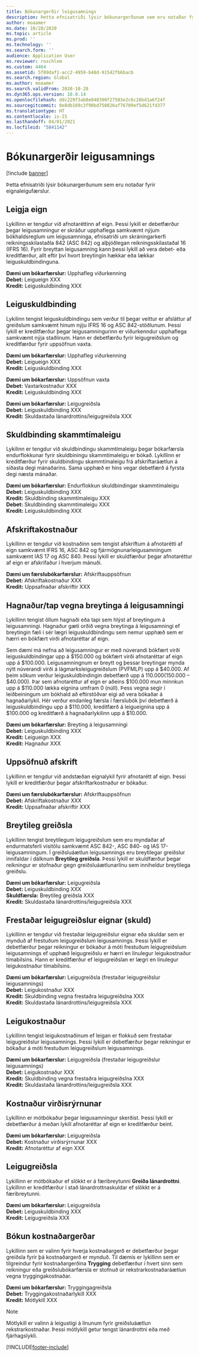 ```yaml
---
title: Bókunargerðir leigusamnings
description: Þetta efnisatriði lýsir bókunargerðunum sem eru notaðar fyrir eignaleigufærslur.
author: moaamer
ms.date: 10/28/2020
ms.topic: article
ms.prod: ''
ms.technology: ''
ms.search.form: ''
audience: Application User
ms.reviewer: roschlom
ms.custom: 4464
ms.assetid: 5f89daf1-acc2-4959-b48d-91542fb6bacb
ms.search.region: Global
ms.author: moaamer
ms.search.validFrom: 2020-10-28
ms.dyn365.ops.version: 10.0.14
ms.openlocfilehash: ddc229f3ab8e048390f27503e2c6c26bd1a6f24f
ms.sourcegitcommit: 0e8db169c3f90bd750826af76709ef5d621fd377
ms.translationtype: HT
ms.contentlocale: is-IS
ms.lasthandoff: 04/01/2021
ms.locfileid: "5841142"
---
```

# <a name="lease-posting-types"></a>Bókunargerðir leigusamnings

[!include [banner](../includes/banner.md)]

Þetta efnisatriði lýsir bókunargerðunum sem eru notaðar fyrir eignaleigufærslur.

## <a name="lease-asset"></a>Leigja eign

Lykillinn er tengdur við afnotaréttinn af eign. Þessi lykill er debetfærður þegar leigusamningur er skráður upphaflega samkvæmt nýjum bókhaldsreglum um leigusamninga, efnisatriði um skráningarkerfi reikningsskilastaðla 842 (ASC 842) og alþjóðlegan reikningsskilastaðal 16 (IFRS 16). Fyrir breyttan leigusamning kann þessi lykill að vera debet- eða kreditfærður, allt eftir því hvort breytingin hækkar eða lækkar leiguskuldbindinguna.

**Dæmi um bókarfærslur:** Upphafleg viðurkenning<br>
**Debet:** Leigueign XXX<br>
**Kredit:** Leiguskuldbinding XXX

## <a name="lease-liability"></a>Leiguskuldbinding

Lykilinn tengist leiguskuldbindingu sem verður til þegar veittur er afsláttur af greiðslum samkvæmt hinum nýju IFRS 16 og ASC 842-stöðlunum. Þessi lykill er kreditfærður þegar leigusamningurinn er viðurkenndur upphaflega samkvæmt nýja staðlinum. Hann er debetfærðu fyrir leigugreiðslum og kreditfærður fyrir uppsöfnun vaxta.

**Dæmi um bókarfærslur:** Upphafleg viðurkenning<br>
**Debet:** Leigueign XXX<br>
**Kredit:** Leiguskuldbinding XXX

**Dæmi um bókarfærslur:** Uppsöfnun vaxta<br>
**Debet:** Vaxtarkostnaður XXX<br>
**Kredit:** Leiguskuldbinding XXX

**Dæmi um bókarfærslur:** Leigugreiðsla<br>
**Debet:** Leiguskuldbinding XXX<br>
**Kredit:** Skuldastaða lánardrottins/leigugreiðsla XXX

## <a name="short-term-lease-liability"></a>Skuldbinding skammtímaleigu

Lykilinn er tengdur við skuldbindingu skammtímaleigu þegar bókarfærsla endurflokkunar fyrir skuldbiningu skammtímaleigu er bókað. Lykillinn er kreditfærður fyrir skuldbindingu skammtímaleigu frá afskriftaráætlun á síðasta degi mánaðarins. Sama upphæð er hins vegar debetfærð á fyrsta degi næsta mánaðar.

**Dæmi um bókarfærslur:** Endurflokkun skuldbindingar skammtímaleigu<br>
**Debet:** Leiguskuldbinding XXX<br>
**Kredit:** Skuldbinding skammtímaleigu XXX<br>
**Debet:** Skuldbinding skammtímaleigu XXX<br>
**Kredit:** Leiguskuldbinding XXX

## <a name="depreciation-expense"></a>Afskriftakostnaður

Lykillinn er tengdur við kostnaðinn sem tengist afskriftum á afnotarétti af eign samkvæmt IFRS 16, ASC 842 og fjármögnunarleigusamningum samkvæmt IAS 17 og ASC 840. Þessi lykill er skuldfærður þegar afnotaréttur af eign er afskrifaður í hverjum mánuði.

**Dæmi um færslubókarfærslur:** Afskriftauppsöfnun<br>
**Debet:** Afskriftakostnaður XXX<br>
**Kredit:** Uppsafnaðar afskriftir XXX

## <a name="gainloss-on-lease-modification"></a>Hagnaður/tap vegna breytinga á leigusamningi

Lykillinn tengist öllum hagnaði eða tapi sem hlýst af breytingum á leigusamningi. Hagnaður gæti orðið vegna breytinga á leigusamningi ef breytingin fæli í sér lægri leiguskuldbindingu sem nemur upphæð sem er hærri en bókfært virði afnotaréttar af eign.

Sem dæmi má nefna að leigusamningur er með núverandi bókfært virði leiguskuldbindingar upp á $150.000 og bókfært virði afnotaréttar af eign upp á $100.000. Leigusamningnum er breytt og þessar breytingar mynda nýtt núverandi virði á lágmarksleigugreiðslum (PVFMLP) upp á $40.000. Af þeim sökum verður leiguskuldbindingin debetfærð upp á $110.000 ($150.000 – $40.000). Þar sem afnotaréttur af eign er aðeins $100.000 mun minnkun upp á $110.000 lækka eignina umfram 0 (núll). Þess vegna segir í leiðbeiningum um bókhald að eftirstöðvar eigi að vera bókaðar á hagnaðarlykil. Hér verður endanleg færsla í færslubók því debetfærð á leiguskuldbindingu upp á $110.000, kreditfærð á leigueignina upp á $100.000 og kreditfærð á hagnaðarlykilinn upp á $10.000.

**Dæmi um bókarfærslur:** Breyting á leigusamningi<br>
**Debet:** Leiguskuldbinding XXX<br>
**Kredit:** Leigueign XXX<br>
**Kredit:** Hagnaður XXX

## <a name="accumulated-depreciation"></a>Uppsöfnuð afskrift

Lykillinn er tengdur við andstæðan eignalykil fyrir afnotarétt af eign. Þessi lykill er kreditfærður þegar afskriftarkostnaður er bókaður.

**Dæmi um færslubókarfærslur:** Afskriftauppsöfnun<br>
**Debet:** Afskriftakostnaður XXX<br>
**Kredit:** Uppsafnaðar afskriftir XXX

## <a name="variable-payment"></a>Breytileg greiðsla

Lykillinn tengist breytilegum leigugreiðslum sem eru myndaðar af endurmatsferli vísitölu samkvæmt ASC 842-, ASC 840- og IAS 17-leigusamningum. Í greiðsluáætlun leigusamnings eru breytilegar greiðslur innifaldar í dálknum **Breytileg greiðsla**. Þessi lykill er skuldfærður þegar reikningur er stofnaður gegn greiðsluáætlunarlínu sem inniheldur breytilega greiðslu.

**Dæmi um bókarfærslur:** Leigugreiðsla<br>
**Debet:** Leiguskuldbinding XXX<br>
**Skuldfærsla:** Breytileg greiðsla XXX<br>
**Kredit:** Skuldastaða lánardrottins/leigugreiðsla XXX

## <a name="deferred-rent-asset-liability"></a>Frestaðar leigugreiðslur eignar (skuld)

Lykillinn er tengdur við frestaðar leigugreiðslur eignar eða skuldar sem er mynduð af frestuðum leigugreiðslum leigusamnings. Þessi lykill er debetfærður þegar reikningur er bókaður á móti frestuðum leigugreiðslum leigusamnings ef upphæð leigugreiðslu er hærri en línulegur leigukostnaður tímabilsins. Hann er kreditfærður ef leigugreiðslan er lægri en línulegur leigukostnaður tímabilsins.

**Dæmi um bókarfærslur:** Leigugreiðsla (frestaðar leigugreiðslur leigusamnings)<br>
**Debet:** Leigukostnaður XXX<br>
**Kredit:** Skuldbinding vegna frestaðra leigugreiðslna XXX<br>
**Kredit:** Skuldastaða lánardrottins/leigugreiðsla XXX

## <a name="lease-expense"></a>Leigukostnaður

Lykillinn tengist leigukostnaðinum ef leigan er flokkuð sem frestaðar leigugreiðslur leigusamnings. Þessi lykill er debetfærður þegar reikningur er bókaður á móti frestuðum leigugreiðslum leigusamnings.

**Dæmi um bókarfærslur:** Leigugreiðsla (frestaðar leigugreiðslur leigusamnings)<br>
**Debet:** Leigukostnaður XXX<br>
**Kredit:** Skuldbinding vegna frestaðra leigugreiðslna XXX<br>
**Kredit:** Skuldastaða lánardrottins/leigugreiðsla XXX

## <a name="impairment-expense"></a>Kostnaður virðisrýrnunar

Lykillinn er mótbókaður þegar leigusamningur skerðist. Þessi lykill er debetfærður á meðan lykill afnotaréttar af eign er kreditfærður beint.

**Dæmi um bókarfærslur:** Leigugreiðsla<br>
**Debet:** Kostnaður virðisrýrnunar XXX<br>
**Kredit:** Afnotaréttur af eign XXX

## <a name="lease-payment"></a>Leigugreiðsla

Lykillinn er mótbókaður ef slökkt er á færibreytunni **Greiða lánardrottni**. Lykillinn er kreditfærður í stað lánardrottnaskuldar ef slökkt er á færibreytunni.

**Dæmi um bókarfærslur:** Leigugreiðsla<br>
**Debet:** Leiguskuldbinding XXX<br>
**Kredit:** Leigugreiðsla XXX

## <a name="expense-type-postings"></a>Bókun kostnaðargerðar

Lykillinn sem er valinn fyrir hverja kostnaðargerð er debetfærður þegar greiðsla fyrir þá kostnaðargerð er mynduð. Til dæmis er lykillinn sem er tilgreindur fyrir kostnaðargerðina **Trygging** debetfærður í hvert sinn sem reikningur eða greiðslubókarfærsla er stofnuð úr rekstrarkostnaðaráætlun vegna tryggingakostnaðar.

**Dæmi um bókarfærslur:** Tryggingagreiðsla<br>
**Debet:** Tryggingakostnaðarlykill XXX<br>
**Kredit:** Mótlykill XXX

> [!NOTE]
> Mótlykill er valinn á leigustigi á línunum fyrir greiðsluáætlun rekstrarkostnaðar. Þessi mótlykill getur tengst lánardrottni eða með fjárhagslykli.


[!INCLUDE[footer-include](../../includes/footer-banner.md)]
